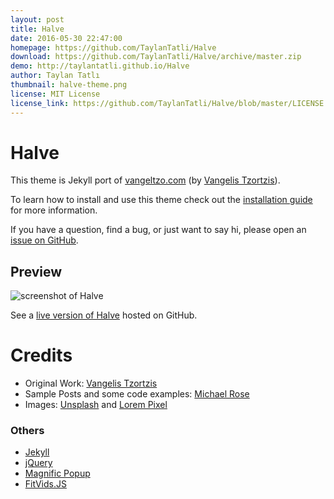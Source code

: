 ```yaml
---
layout: post
title: Halve
date: 2016-05-30 22:47:00
homepage: https://github.com/TaylanTatli/Halve
download: https://github.com/TaylanTatli/Halve/archive/master.zip
demo: http://taylantatli.github.io/Halve
author: Taylan Tatlı
thumbnail: halve-theme.png
license: MIT License
license_link: https://github.com/TaylanTatli/Halve/blob/master/LICENSE
---
```


# Halve

This theme is Jekyll port of [vangeltzo.com](http://vangeltzo.com/) (by
[Vangelis Tzortzis](https://github.com/srekoble)).

To learn how to install and use this theme check out the
[installation guide](http://taylantatli.me/Halve/halve-theme/)
for more information.

If you have a question, find a bug, or just want to say hi, please open
an [issue on GitHub](https://github.com/TaylanTatli/Halve/issues/new).

## Preview   
![screenshot of Halve](https://raw.githubusercontent.com/TaylanTatli/Halve/master/images/halve-home-image.png)

See a [live version of Halve](http://taylantatli.github.io/Halve) hosted on GitHub.

# Credits
- Original Work: [Vangelis Tzortzis](https://github.com/srekoble)  
- Sample Posts and some code examples: [Michael Rose](https://github.com/mmistakes/)
- Images: [Unsplash](https://unsplash.com/) and [Lorem Pixel](http://lorempixel.com)

### Others
- [Jekyll](http://jekyllrb.com/)
- [jQuery](http://jquery.com/)
- [Magnific Popup](http://dimsemenov.com/plugins/magnific-popup/)
- [FitVids.JS](http://fitvidsjs.com/)
